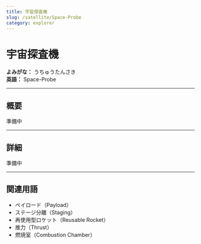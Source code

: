 ```yaml
---
title: 宇宙探査機
slug: /satellite/Space-Probe
category: explorer
---
```


# 宇宙探査機

**よみがな：** うちゅうたんさき  
**英語：** Space-Probe  

---

## 概要

準備中

---

## 詳細

準備中

---

## 関連用語

- ペイロード（Payload）
- ステージ分離（Staging）
- 再使用型ロケット（Reusable Rocket）
- 推力（Thrust）
- 燃焼室（Combustion Chamber）

